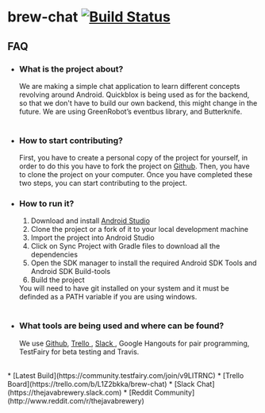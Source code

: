 # brew-chat  [![Build Status](https://travis-ci.org/javabrewery/brew-chat.svg?branch=master)](https://travis-ci.org/javabrewery/brew-chat)

## FAQ
<ul>
<li>
<h3>What is the project about?</h3>
We are making a simple chat application to learn different concepts revolving around Android. Quickblox is being used as for the backend, so that we don't have to build our own backend, this might change in the future. We are using GreenRobot’s eventbus library, and Butterknife.</br></br>
</li>
<li>
<h3>How to start contributing?</h3>
First, you have to create a personal copy of the project for yourself, in order to do this you have to fork the project on <a href="https://guides.github.com/activities/forking/index.html">Github</a>. Then, you have to clone the project on your computer. Once you have completed these two steps, you can start contributing to the project.<br/>
</li>
<li>
<h3>How to run it?</h3>
<ol>
<li>Download and install <a href="http://developer.android.com/sdk/index.html">Android Studio</a>
</li>
<li>Clone the project or a fork of it to your local development machine</li>
<li>Import the project into Android Studio</li>
<li>Click on Sync Project with Gradle files to download all the dependencies</li>
<li>Open the SDK manager to install the required Android SDK Tools and Android SDK Build-tools</li>
<li>Build the project</li>
</ol>
You will need to have git installed on your system and it must be definded as a PATH variable if you are using windows.<br/></br>
</li>
<li>
<h3>What tools are being used and where can be found?</h3>
We use <a href="https://github.com/javabrewery/brew-chat"> Github</a>, <a href ="https://trello.com/b/L1Z2bkka/brew-chat"> Trello </a>, <a href ="https://thejavabrewery.slack.com/"> Slack </a>, Google Hangouts for pair programming, TestFairy for beta testing and Travis.<br/></br>
</li>
</ul>
* [Latest Build](https://community.testfairy.com/join/v9LITRNC)
* [Trello Board](https://trello.com/b/L1Z2bkka/brew-chat)
* [Slack Chat](https://thejavabrewery.slack.com)
* [Reddit Community](http://www.reddit.com/r/thejavabrewery)
